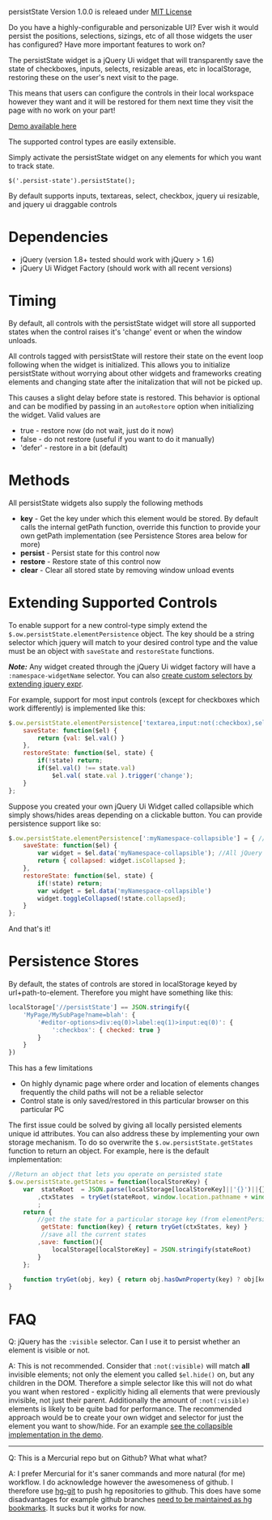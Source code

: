 persistState Version 1.0.0 is releaed under [MIT License](http://opensource.org/licenses/MIT)

Do you have a highly-configurable and personizable UI? Ever wish it would persist the positions, selections, sizings, etc of all those widgets the user has configured? Have more important features to work on?

The persistState widget is a jQuery Ui widget that will transparently save the state of checkboxes, inputs, selects, resizable areas, etc in localStorage, restoring these on the user's next visit to the page.

This means that users can configure the controls in their local workspace however they want and it will be restored for them next time they visit the page with no work on your part!

[Demo available here](http://togakangaroo.github.io/persistState/)

The supported control types are easily extensible. 

Simply activate the persistState widget on any elements for which you want to track state.

    $('.persist-state').persistState();

By default supports inputs, textareas, select, checkbox, jquery ui resizable, and jquery ui draggable controls

Dependencies
============

* jQuery (version 1.8+ tested should work with jQuery > 1.6)
* jQuery Ui Widget Factory (should work with all recent versions)

Timing
======
By default, all controls with the persistState widget will store all supported states when the control raises it's 'change' event or when the window unloads.

All controls tagged with persistState will restore their state on the event loop following when the widget is initialized. This allows you to initialize persistState without worrying about other widgets and frameworks creating elements and changing state after the initalization that will not be picked up. 

This causes a slight delay before state is restored. This behavior is optional and can be modified by passing in an `autoRestore` option when initializing the widget. Valid values are

* true - restore now (do not wait, just do it now)
* false - do not restore (useful if you want to do it manually)
* 'defer' - restore in a bit (default) 

Methods
=======
All persistState widgets also supply the following methods

* **key** - Get the key under which this element would be stored. By default calls the internal getPath function, override this function to provide your own getPath implementation (see Persistence Stores area below for more)
* **persist** - Persist state for this control now
* **restore** - Restore state of this control now
* **clear** - Clear all stored state by removing window unload events


Extending Supported Controls
============================

To enable support for a new control-type simply extend the `$.ow.persistState.elementPersistence` object. The key should be a string selector which jquery will match to your desired control type and the value must be an object with `saveState` and `restoreState` functions.

***Note:*** Any widget created through the jQuery Ui widget factory will have a `:namespace-widgetName` selector. You can also [create custom selectors by extending jquery expr](http://james.padolsey.com/javascript/extending-jquerys-selector-capabilities/).

For example, support for most input controls (except for checkboxes which work differently) is implemented like this:

```javascript
$.ow.persistState.elementPersistence['textarea,input:not(:checkbox),select'] = {
    saveState: function($el) {
        return {val: $el.val() }
    },
    restoreState: function($el, state) {
        if(!state) return;
        if($el.val() !== state.val)
            $el.val( state.val ).trigger('change');
    }
};
```
Suppose you created your own jQuery Ui Widget called collapsible which simply shows/hides areas depending on a clickable button. You can provide persistence support like so:

```javascript
$.ow.persistState.elementPersistence[':myNamespace-collapsible'] = { //All jQuery Ui widgets havfe a custom selector
    saveState: function($el) {
        var widget = $el.data('myNamespace-collapsible'); //All jQuery Ui widgets get stored in the element's data collection
        return { collapsed: widget.isCollapsed };
    },
    restoreState: function($el, state) {
        if(!state) return;
        var widget = $el.data('myNamespace-collapsible')
        widget.toggleCollapsed(!state.collapsed);
    }
};
```
And that's it!

Persistence Stores
============================

By default, the states of controls are stored in localStorage keyed by url+path-to-element. Therefore you might have something like this:

```javascript
localStorage['//persistState'] == JSON.stringify({
	'MyPage/MySubPage?name=blah': {
		'#editor-options>div:eq(0)>label:eq(1)>input:eq(0)': {
			':checkbox': { checked: true }
    	}
    }
})
```

This has a few limitations

* On highly dynamic page where order and location of elements changes frequently the child paths will not be a reliable selector
* Control state is only saved/restored in this particular browser on this particular PC

The first issue could be solved by giving all locally persisted elements unique id attributes. You can also address these by implementing your own storage
mechanism. To do so overwrite the `$.ow.persistState.getStates` function to return an object. For example, here is the default implementation:

```javascript
//Return an object that lets you operate on persisted state
$.ow.persistState.getStates = function(localStoreKey) {
    var  stateRoot  = JSON.parse(localStorage[localStoreKey]||'{}')||{}
        ,ctxStates  = tryGet(stateRoot, window.location.pathname + window.location.search)    //keyed to url
        ;
    return { 
    	//get the state for a particular storage key (from elementPersistence)
         getState: function(key) { return tryGet(ctxStates, key) }  
         //save all the current states
        ,save: function(){ 
            localStorage[localStoreKey] = JSON.stringify(stateRoot)
        }
    };

    function tryGet(obj, key) { return obj.hasOwnProperty(key) ? obj[key] : (obj[key] = {}) }
}
```

FAQ
======

Q: jQuery has the `:visible` selector. Can I use it to persist whether an element is visible or not.

A: This is not recommended. Consider that `:not(:visible)` will match **all** invisible elements; not only the element you called `$el.hide()` on, but any children in the DOM. Therefore a simple selector like this will not do what you want when restored - explicitly hiding all elements that were previously invisible, not just their parent. Additionally the amount of `:not(:visible)` elements is likely to be quite bad for performance. The recommended approach would be to create your own widget and selector for just the element you want to show/hide. For an example [see the collapsible implementation in the demo](http://togakangaroo.github.io/persistState/).

--------------------

Q: This is a Mercurial repo but on Github? What what what?

A: I prefer Mercurial for it's saner commands and more natural (for me) workflow. I do acknowledge however the awesomeness of github. I therefore use [hg-git](http://hg-git.github.io/) to push hg repositories to github. This does have some disadvantages for example github branches [need to be maintained as hg bookmarks](http://mercurial.selenic.com/wiki/HgGit). It sucks but it works for now.